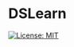 # DSLearn
[![License: MIT](https://img.shields.io/badge/License-MIT-yellow.svg?style=for-the-badge)](https://github.com/Luis-Parente/DSLearn/blob/main/LICENSE)
